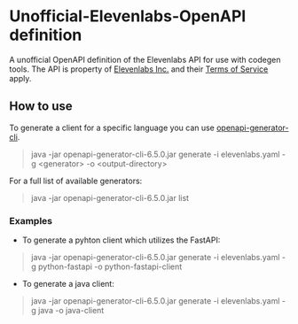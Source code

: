# Unofficial-Elevenlabs-OpenAPI definition
A unofficial OpenAPI definition of the Elevenlabs API for use with codegen tools.
The API is property of [Elevenlabs Inc.](https://beta.elevenlabs.io) and their [Terms of Service](https://beta.elevenlabs.io/terms) apply.

## How to use
To generate a client for a specific language you can use [openapi-generator-cli](https://central.sonatype.com/artifact/org.openapitools/openapi-generator-cli/6.5.0/overview).
>java -jar openapi-generator-cli-6.5.0.jar generate -i elevenlabs.yaml -g \<generator\> -o \<output-directory\>

For a full list of available generators:
>java -jar openapi-generator-cli-6.5.0.jar list
### Examples
- To generate a pyhton client which utilizes the FastAPI:
>java -jar openapi-generator-cli-6.5.0.jar generate -i elevenlabs.yaml -g python-fastapi -o python-fastapi-client
- To generate a java client:
>java -jar openapi-generator-cli-6.5.0.jar generate -i elevenlabs.yaml -g java -o java-client
